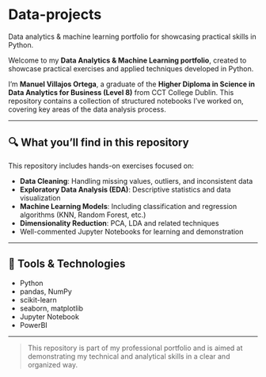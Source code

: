 # Data-projects
Data analytics &amp; machine learning portfolio for showcasing practical skills in Python.

Welcome to my **Data Analytics & Machine Learning portfolio**, created to showcase practical exercises and applied techniques developed in Python.

I’m **Manuel Villajos Ortega**, a graduate of the **Higher Diploma in Science in Data Analytics for Business (Level 8)** from CCT College Dublin. This repository contains a collection of structured notebooks I’ve worked on, covering key areas of the data analysis process.

---

## 🔍 What you’ll find in this repository

This repository includes hands-on exercises focused on:

-  **Data Cleaning**: Handling missing values, outliers, and inconsistent data
-  **Exploratory Data Analysis (EDA)**: Descriptive statistics and data visualization
-  **Machine Learning Models**: Including classification and regression algorithms (KNN, Random Forest, etc.)
-  **Dimensionality Reduction**: PCA, LDA and related techniques
-  Well-commented Jupyter Notebooks for learning and demonstration

---

## 🧰 Tools & Technologies

- Python
- pandas, NumPy
- scikit-learn
- seaborn, matplotlib
- Jupyter Notebook
- PowerBI
---

>  This repository is part of my professional portfolio and is aimed at demonstrating my technical and analytical skills in a clear and organized way.
